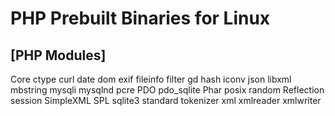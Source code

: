 # PHP Prebuilt Binaries for Linux
## [PHP Modules]
Core
ctype
curl
date
dom
exif
fileinfo
filter
gd
hash
iconv
json
libxml
mbstring
mysqli
mysqlnd
pcre
PDO
pdo_sqlite
Phar
posix
random
Reflection
session
SimpleXML
SPL
sqlite3
standard
tokenizer
xml
xmlreader
xmlwriter

